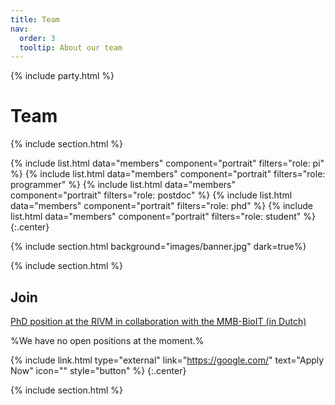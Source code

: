 ```yaml
---
title: Team
nav:
  order: 3
  tooltip: About our team
---
```

{% include party.html %}
# <i class="fas fa-users"></i>Team

{% include section.html %}

{%
  include list.html
  data="members"
  component="portrait"
  filters="role: pi"
%}
{%
  include list.html
  data="members"
  component="portrait"
  filters="role: programmer"
%}
{%
  include list.html
  data="members"
  component="portrait"
  filters="role: postdoc"
%}
{%
  include list.html
  data="members"
  component="portrait"
  filters="role: phd"
%}
{%
  include list.html
  data="members"
  component="portrait"
  filters="role: student"
%}
{:.center}

{% include section.html background="images/banner.jpg" dark=true%}


{% include section.html %}

## Join

[PhD position at the RIVM in collaboration with the MMB-BioIT (in Dutch)](https://www.werkenbijdeoverheid.nl/vacatures/aio-promovendus-antimicrobiele-resistentie-RIVM-2022-0173#0)

%We have no open positions at the moment.%

{% include link.html type="external" link="https://google.com/" text="Apply Now" icon="" style="button" %}
{:.center}

{% include section.html %}

